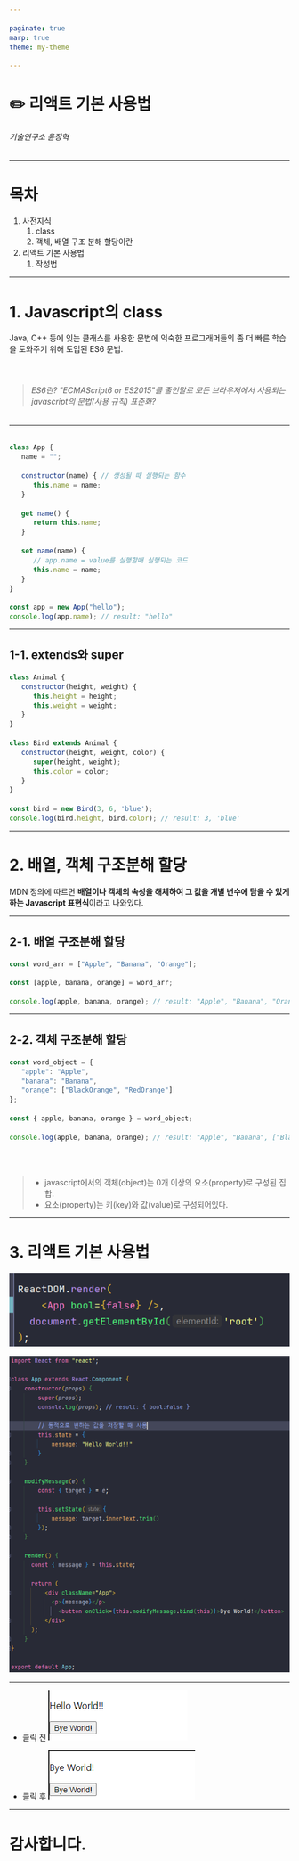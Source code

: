 ```yaml
---

paginate: true
marp: true
theme: my-theme

---
```





# :pencil2: 리액트 기본 사용법

###### 기술연구소 윤장혁

---

# 목차

1. 사전지식
   1. class
   2. 객체, 배열 구조 분해 할당이란
2. 리액트 기본 사용법
   1. 작성법

---

# 1. Javascript의 class

Java, C++ 등에 잇는 클래스를 사용한 문법에 익숙한 프로그래머들의 좀 더 빠른 학습을 도와주기 위해 도입된 ES6 문법.
<br />
<br />
<br />
> ###### ES6란? "ECMAScript6 or ES2015"를 줄인말로 모든 브라우저에서 사용되는 javascript의 문법(사용 규칙) 표준화?

---

```javascript

class App {
   name = "";

   constructor(name) { // 생성될 때 실행되는 함수
      this.name = name;
   }

   get name() {
      return this.name;
   }

   set name(name) {
      // app.name = value를 실행할때 실행되는 코드
      this.name = name;
   }
}

const app = new App("hello");
console.log(app.name); // result: "hello"

```

---

## 1-1. extends와 super

```javascript
class Animal {
   constructor(height, weight) {
      this.height = height;
      this.weight = weight;
   }
}

class Bird extends Animal {
   constructor(height, weight, color) {
      super(height, weight);
      this.color = color;
   }
}

const bird = new Bird(3, 6, 'blue');
console.log(bird.height, bird.color); // result: 3, 'blue'
```

---

# 2. 배열, 객체 구조분해 할당

MDN 정의에 따르면 **배열이나 객체의 속성을 해체하여 그 값을 개별 변수에 담을 수 있게 하는 Javascript 표현식**이라고 나와있다.

--- 

## 2-1. 배열 구조분해 할당

```javascript
const word_arr = ["Apple", "Banana", "Orange"];

const [apple, banana, orange] = word_arr;

console.log(apple, banana, orange); // result: "Apple", "Banana", "Orange" 
```

---

## 2-2. 객체 구조분해 할당

```javascript
const word_object = {
   "apple": "Apple",
   "banana": "Banana",
   "orange": ["BlackOrange", "RedOrange"]
};

const { apple, banana, orange } = word_object;

console.log(apple, banana, orange); // result: "Apple", "Banana", ["BlackOrange", "RedOrange"] 
```

<br />
<br />

>  - javascript에서의 객체(object)는 0개 이상의 요소(property)로 구성된 집합.
>  - 요소(property)는 키(key)와 값(value)로 구성되어있다.

---

# 3. 리액트 기본 사용법

![contain vertical](./images/indexJs_1.png)

![bg right contain](./images/appJs_1.png)

---

 - 클릭 전
![result_1](./images/result_1_before.png)

 - 클릭 후
![result_1](./images/result_1_after.png)

---

# 감사합니다.